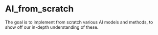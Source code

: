 # AI_from_scratch
The goal is to implement from scratch various AI models and methods, to show off our in-depth understanding of these.
